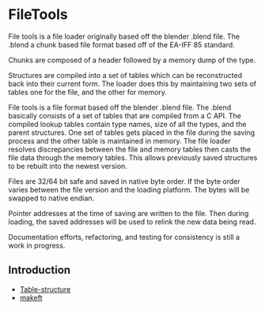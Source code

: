 # FileTools

File tools is a file loader originally based off the blender .blend file. The .blend a chunk based file format based off of the EA-IFF 85 standard.

Chunks are composed of a header followed by a memory dump of the type.


Structures are compiled into a set of tables which can be reconstructed back into their current form. The loader does this by maintaining two sets of tables one for the file, and the other for memory.


File tools is a file format based off the blender .blend file. The .blend basically consists of a set of tables that are compiled from a C API. The compiled lookup tables contain type names, size of all the types, and the parent structures. One set of tables gets placed in the file during the saving process and the other table is maintained in memory. The file loader resolves discrepancies between the file and memory tables then casts the file data through the memory tables. This allows previously saved structures to be rebuilt into the newest version.  

Files are 32/64 bit safe and saved in native byte order. If the byte order varies between the file version and the loading platform. The bytes will be swapped to native endian.

Pointer addresses at the time of saving are written to the file. Then during loading, the saved addresses will be used to relink the new data being read.

Documentation efforts, refactoring, and testing for consistency is still a work in progress.

## Introduction

* [Table-structure](Table-structure.md)
* [makeft](makeft.md)

